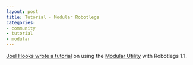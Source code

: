 ```yaml
---
layout: post
title: Tutorial - Modular Robotlegs
categories:
- community
- tutorial
- modular
---
```

[Joel Hooks wrote a tutorial](http://joelhooks.com/2010/05/02/modular-robotlegs/) on using the [Modular Utility](http://github.com/joelhooks/robotlegs-utilities-Modular) with Robotlegs 1.1.